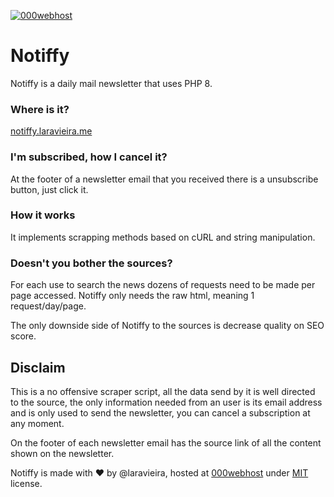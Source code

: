 [![000webhost](https://github.com/laravieira/notiffy/actions/workflows/main.yml/badge.svg?branch=webhost)](https://github.com/laravieira/notiffy/actions/workflows/main.yml)

# Notiffy
Notiffy is a daily mail newsletter that uses PHP 8.

### Where is it?
[notiffy.laravieira.me](https://notiffy.laravieira.me)

### I'm subscribed, how I cancel it?
At the footer of a newsletter email that you received there is a unsubscribe button, just click it.

### How it works
It implements scrapping methods based on cURL and string manipulation.

### Doesn't you bother the sources?
For each use to search the news dozens of requests need to be made per page accessed. Notiffy only needs the raw html, meaning 1 request/day/page.

The only downside side of Notiffy to the sources is decrease quality on SEO score.

## Disclaim
This is a no offensive scraper script, all the data send by it is well directed to the source, the only information needed from an user is its email address and is only used to send the newsletter, you can cancel a subscription at any moment.

On the footer of each newsletter email has the source link of all the content shown on the newsletter.

Notiffy is made with ❤ by @laravieira, hosted at [000webhost](https://www.000webhost.com) under [MIT](/LICENSE) license.